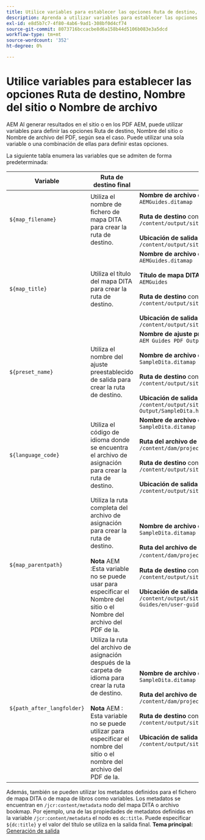 ```yaml
---
title: Utilice variables para establecer las opciones Ruta de destino, Nombre del sitio o Nombre de archivo
description: Aprenda a utilizar variables para establecer las opciones Ruta de destino, Nombre del sitio o Nombre de archivo
exl-id: e8d5b7c7-4f80-4ab6-9ad1-308bf0d4cf74
source-git-commit: 8073716bccacbe8d6a158b44d5106b083e3a5dcd
workflow-type: tm+mt
source-wordcount: '352'
ht-degree: 0%

---
```


# Utilice variables para establecer las opciones Ruta de destino, Nombre del sitio o Nombre de archivo


AEM Al generar resultados en el sitio o en los PDF AEM, puede utilizar variables para definir las opciones Ruta de destino, Nombre del sitio o Nombre de archivo del PDF, según sea el caso. Puede utilizar una sola variable o una combinación de ellas para definir estas opciones.

La siguiente tabla enumera las variables que se admiten de forma predeterminada:

| Variable | Ruta de destino final | Ejemplos |
| --- | --- | --- |
| `${map_filename}` | Utiliza el nombre de fichero de mapa DITA para crear la ruta de destino. | **Nombre de archivo de mapa DITA**:<br>`AEMGuides.ditamap`<br><br>**Ruta de destino** configurado como:<br>`/content/output/sites/${map_filename}`<br><br>**Ubicación de salida final**:<br>`/content/output/sites/aemGuides/AEMGuides.html` |
| `${map_title}` | Utiliza el título del mapa DITA para crear la ruta de destino. | **Nombre de archivo de mapa DITA**:<br>`AEMGuides.ditamap`<br><br>**Título de mapa DITA**:<br>`AEMGuides`<br><br>**Ruta de destino** configurado como:<br>`/content/output/sites/${map_title}`<br><br>**Ubicación de salida final**:<br>`/content/output/sites/AEMGuides/AEMGuides.html` |
| `${preset_name}` | Utiliza el nombre del ajuste preestablecido de salida para crear la ruta de destino. | **Nombre de ajuste preestablecido de salida**:<br>`AEM Guides PDF Output`<br><br>**Nombre de archivo de mapa DITA**:<br>`SampleDita.ditamap`<br><br>**Ruta de destino** configurado como:<br>`/content/output/sites/${preset_name}`<br><br>**Ubicación de salida final**:<br>`/content/output/sites/AEM Guides PDF Output/SampleDita.html` |
| `${language_code}` | Utiliza el código de idioma donde se encuentra el archivo de asignación para crear la ruta de destino. | **Nombre de archivo de mapa DITA**:<br>`SampleDita.ditamap`<br><br>**Ruta del archivo de mapa DITA**:<br>`/content/dam/projects/AEM-Guides/en/user-guide/`<br><br>**Ruta de destino** configurado como:<br>`/content/output/sites/${language_code}`<br><br>**Ubicación de salida final**:<br>`/content/output/sites/en/SampleDita.html` |
| `${map_parentpath}` | Utiliza la ruta completa del archivo de asignación para crear la ruta de destino.<br><br>**Nota** AEM :Esta variable no se puede usar para especificar el Nombre del sitio o el Nombre del archivo del PDF de la. | **Nombre de archivo de mapa DITA**:<br>`SampleDita.ditamap`<br><br>**Ruta del archivo de mapa DITA**:<br>`/content/dam/projects/AEM-Guides/en/user-guide`/<br><br>**Ruta de destino** configurado como:<br>`/content/output/sites/${map_parentpath}`<br><br>**Ubicación de salida final**:<br>`/content/output/sites/content/dam/projects/AEM-Guides/en/user-guide/SampleDita.html` |
| `${path_after_langfolder}` | Utiliza la ruta del archivo de asignación después de la carpeta de idioma para crear la ruta de destino.<br><br>**Nota** AEM : Esta variable no se puede utilizar para especificar el nombre del sitio o el nombre del archivo del PDF de la. | **Nombre de archivo de mapa DITA**:<br>`SampleDita.ditamap`<br><br>**Ruta del archivo de mapa DITA**:<br>`/content/dam/projects/AEM-Guides/en/user-guide/`<br><br>**Ruta de destino** configurado como:<br>`/content/output/sites/${path\_after\_langfolder}`<br><br>**Ubicación de salida final**:<br>`/content/output/sites/user-guide/SampleDita.html` |

Además, también se pueden utilizar los metadatos definidos para el fichero de mapa DITA o de mapa de libros como variables. Los metadatos se encuentran en `/jcr:content/metadata` nodo del mapa DITA o archivo bookmap. Por ejemplo, una de las propiedades de metadatos definidas en la variable `/jcr:content/metadata` el nodo es `dc:title`. Puede especificar `${dc:title}` y el valor del título se utiliza en la salida final.
**Tema principal:**[ Generación de salida](generate-output.md)

